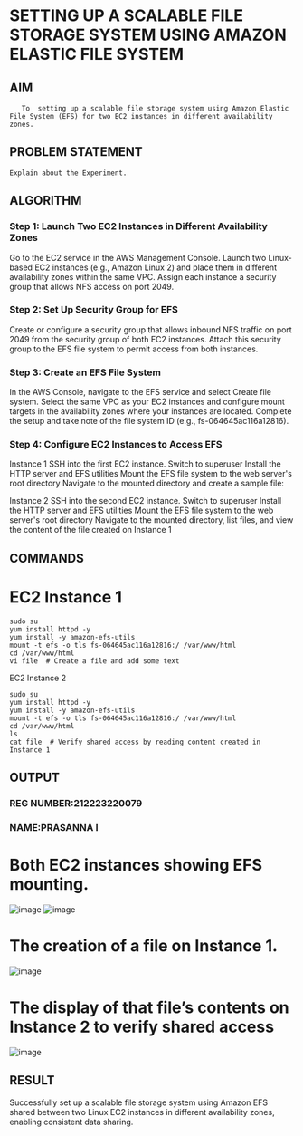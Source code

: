  # SETTING UP A SCALABLE FILE STORAGE SYSTEM USING AMAZON ELASTIC FILE SYSTEM
  ## AIM
       To  setting up a scalable file storage system using Amazon Elastic File System (EFS) for two EC2 instances in different availability zones. 
## PROBLEM STATEMENT
    Explain about the Experiment.

## ALGORITHM
### Step 1: Launch Two EC2 Instances in Different Availability Zones
Go to the EC2 service in the AWS Management Console.
Launch two Linux-based EC2 instances (e.g., Amazon Linux 2) and place them in different availability zones within the same VPC.
Assign each instance a security group that allows NFS access on port 2049.

### Step 2: Set Up Security Group for EFS
Create or configure a security group that allows inbound NFS traffic on port 2049 from the security group of both EC2 instances.
Attach this security group to the EFS file system to permit access from both instances.

### Step 3: Create an EFS File System
In the AWS Console, navigate to the EFS service and select Create file system.
Select the same VPC as your EC2 instances and configure mount targets in the availability zones where your instances are located.
Complete the setup and take note of the file system ID (e.g., fs-064645ac116a12816).

### Step 4: Configure EC2 Instances to Access EFS
Instance 1
SSH into the first EC2 instance.
Switch to superuser
Install the HTTP server and EFS utilities
Mount the EFS file system to the web server's root directory
Navigate to the mounted directory and create a sample file:

Instance 2
SSH into the second EC2 instance.
Switch to superuser
Install the HTTP server and EFS utilities
Mount the EFS file system to the web server's root directory
Navigate to the mounted directory, list files, and view the content of the file created on Instance 1
## COMMANDS
# EC2 Instance 1
```
sudo su
yum install httpd -y
yum install -y amazon-efs-utils
mount -t efs -o tls fs-064645ac116a12816:/ /var/www/html
cd /var/www/html
vi file  # Create a file and add some text
```

EC2 Instance 2
```
sudo su
yum install httpd -y
yum install -y amazon-efs-utils
mount -t efs -o tls fs-064645ac116a12816:/ /var/www/html
cd /var/www/html
ls
cat file  # Verify shared access by reading content created in Instance 1
```
## OUTPUT
### REG NUMBER:212223220079
### NAME:PRASANNA I
# Both EC2 instances showing EFS mounting.

![image](https://github.com/user-attachments/assets/04207073-1c80-4dee-834d-ce7b18cb5bd4)
![image](https://github.com/user-attachments/assets/38a5f454-c276-42c1-83bf-f33f8d28dc32)
# The creation of a file on Instance 1.
![image](https://github.com/user-attachments/assets/1f95d53c-fcf5-4124-8dc2-e6fc8df4929e)
# The display of that file’s contents on Instance 2 to verify shared access
![image](https://github.com/user-attachments/assets/6aa1f346-448b-43af-bb5b-f5ebb713acb6)
## RESULT
Successfully set up a scalable file storage system using Amazon EFS shared between two Linux EC2 instances in different availability zones, enabling consistent data sharing.
  



